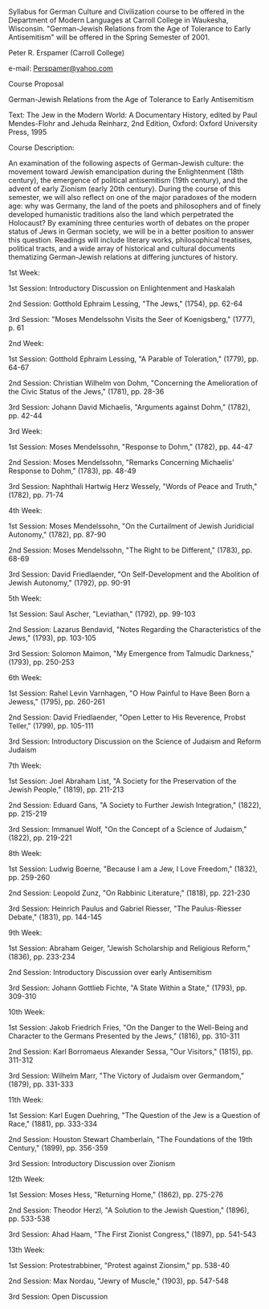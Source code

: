 Syllabus for German Culture and Civilization course to be offered in the
Department of Modern Languages at Carroll College in Waukesha, Wisconsin.
"German-Jewish Relations from the Age of Tolerance to Early Antisemitism" will
be offered in the Spring Semester of 2001.  
  
Peter R. Erspamer (Carroll College)  
  
e-mail: Perspamer@yahoo.com  
  
Course Proposal  
  
German-Jewish Relations from the Age of Tolerance to Early Antisemitism  
  
Text: The Jew in the Modern World: A Documentary History, edited by Paul
Mendes-Flohr and Jehuda Reinharz, 2nd Edition, Oxford: Oxford University
Press, 1995  
  
Course Description:  
  
An examination of the following aspects of German-Jewish culture: the movement
toward Jewish emancipation during the Enlightenment (18th century), the
emergence of political antisemitism (19th century), and the advent of early
Zionism (early 20th century). During the course of this semester, we will also
reflect on one of the major paradoxes of the modern age: why was Germany, the
land of the poets and philosophers and of finely developed humanistic
traditions also the land which perpetrated the Holocaust? By examining three
centuries worth of debates on the proper status of Jews in German society, we
will be in a better position to answer this question. Readings will include
literary works, philosophical treatises, political tracts, and a wide array of
historical and cultural documents thematizing German-Jewish relations at
differing junctures of history.  
  
1st Week:  
  
1st Session: Introductory Discussion on Enlightenment and Haskalah  
  
2nd Session: Gotthold Ephraim Lessing, "The Jews," (1754), pp. 62-64  
  
3rd Session: "Moses Mendelssohn Visits the Seer of Koenigsberg," (1777), p. 61  
  
2nd Week:  
  
1st Session: Gotthold Ephraim Lessing, "A Parable of Toleration," (1779), pp.
64-67  
  
2nd Session: Christian Wilhelm von Dohm, "Concerning the Amelioration of the
Civic Status of the Jews," (1781), pp. 28-36  
  
3rd Session: Johann David Michaelis, "Arguments against Dohm," (1782), pp.
42-44  
  
3rd Week:  
  
1st Session: Moses Mendelssohn, "Response to Dohm," (1782), pp. 44-47  
  
2nd Session: Moses Mendelssohn, "Remarks Concerning Michaelis' Response to
Dohm," (1783), pp. 48-49  
  
3rd Session: Naphthali Hartwig Herz Wessely, "Words of Peace and Truth,"
(1782), pp. 71-74  
  
4th Week:  
  
1st Session: Moses Mendelssohn, "On the Curtailment of Jewish Juridicial
Autonomy," (1782), pp. 87-90  
  
2nd Session: Moses Mendelssohn, "The Right to be Different," (1783), pp. 68-69  
  
3rd Session: David Friedlaender, "On Self-Development and the Abolition of
Jewish Autonomy," (1792), pp. 90-91  
  
5th Week:  
  
1st Session: Saul Ascher, "Leviathan," (1792), pp. 99-103  
  
2nd Session: Lazarus Bendavid, "Notes Regarding the Characteristics of the
Jews," (1793), pp. 103-105  
  
3rd Session: Solomon Maimon, "My Emergence from Talmudic Darkness," (1793),
pp. 250-253  
  
6th Week:  
  
1st Session: Rahel Levin Varnhagen, "O How Painful to Have Been Born a
Jewess," (1795), pp. 260-261  
  
2nd Session: David Friedlaender, "Open Letter to His Reverence, Probst
Teller," (1799), pp. 105-111  
  
3rd Session: Introductory Discussion on the Science of Judaism and Reform
Judaism  
  
7th Week:  
  
1st Session: Joel Abraham List, "A Society for the Preservation of the Jewish
People," (1819), pp. 211-213  
  
2nd Session: Eduard Gans, "A Society to Further Jewish Integration," (1822),
pp. 215-219  
  
3rd Session: Immanuel Wolf, "On the Concept of a Science of Judaism," (1822),
pp. 219-221  
  
8th Week:  
  
1st Session: Ludwig Boerne, "Because I am a Jew, I Love Freedom," (1832), pp.
259-260  
  
2nd Session: Leopold Zunz, "On Rabbinic Literature," (1818), pp. 221-230  
  
3rd Session: Heinrich Paulus and Gabriel Riesser, "The Paulus-Riesser Debate,"
(1831), pp. 144-145  
  
9th Week:  
  
1st Session: Abraham Geiger, "Jewish Scholarship and Religious Reform,"
(1836), pp. 233-234  
  
2nd Session: Introductory Discussion over early Antisemitism  
  
3rd Session: Johann Gottlieb Fichte, "A State Within a State," (1793), pp.
309-310  
  
10th Week:  
  
1st Session: Jakob Friedrich Fries, "On the Danger to the Well-Being and
Character to the Germans Presented by the Jews," (1816), pp. 310-311  
  
2nd Session: Karl Borromaeus Alexander Sessa, "Our Visitors," (1815), pp.
311-312  
  
3rd Session: Wilhelm Marr, "The Victory of Judaism over Germandom," (1879),
pp. 331-333  
  
11th Week:  
  
1st Session: Karl Eugen Duehring, "The Question of the Jew is a Question of
Race," (1881), pp. 333-334  
  
2nd Session: Houston Stewart Chamberlain, "The Foundations of the 19th
Century," (1899), pp. 356-359  
  
3rd Session: Introductory Discussion over Zionism  
  
12th Week:  
  
1st Session: Moses Hess, "Returning Home," (1862), pp. 275-276  
  
2nd Session: Theodor Herzl, "A Solution to the Jewish Question," (1896), pp.
533-538  
  
3rd Session: Ahad Haam, "The First Zionist Congress," (1897), pp. 541-543  
  
13th Week:  
  
1st Session: Protestrabbiner, "Protest against Zionsim," pp. 538-40  
  
2nd Session: Max Nordau, "Jewry of Muscle," (1903), pp. 547-548  
  
3rd Session: Open Discussion  
  

